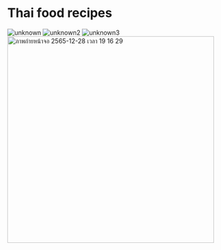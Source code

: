 # Thai food recipes
![unknown](https://user-images.githubusercontent.com/88104340/209810944-a6806919-79ec-40f9-8d49-7e037605c693.png)
![unknown2](https://user-images.githubusercontent.com/88104340/209810956-035da2f9-e22b-4de3-8fde-99d69f0f1a2e.png)
![unknown3](https://user-images.githubusercontent.com/88104340/209810960-6861eb95-0717-4773-9126-fd7c3d96e372.png)
<img width="468" alt="ภาพถ่ายหน้าจอ 2565-12-28 เวลา 19 16 29" src="https://user-images.githubusercontent.com/88104340/209810977-c77f79cb-eda7-4f12-9cc3-02c4edb36c5d.png">
